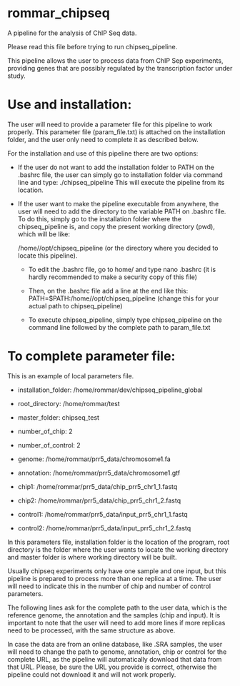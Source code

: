 # rommar_chipseq
A pipeline for the analysis of ChIP Seq data.

Please read this file before trying to run chipseq_pipeline.

This pipeline allows the user to process data from ChIP Sep experiments, providing genes that are possibly regulated by 
the transcription factor under study.

Use and installation:
=====================

The user will need to provide a parameter file for this pipeline to work properly.
This parameter file (param_file.txt) is attached on the installation folder, and the user only need
to complete it as described below.

For the installation and use of this pipeline there are two options:

- If the user do not want to add the installation folder to PATH on the .bashrc file,
  the user can simply go to installation folder via command line and type: ./chipseq_pipeline
  This will execute the pipeline from its location.

- If the user want to make the pipeline executable from anywhere, the user will need to add
  the directory to the variable PATH on .bashrc file. To do this, simply go to the installation folder
  where the chipseq_pipeline is, and copy the present working directory (pwd), which will be like:

  /home/<user>/opt/chipseq_pipeline (or the directory where you decided to locate this pipeline).

  - To edit the .bashrc file, go to home/<user> and type nano .bashrc (it is hardly recommended to make a security copy of this file)

  - Then, on the .bashrc file add a line at the end like this:
  PATH=$PATH:/home/<user>/opt/chipseq_pipeline (change this for your actual path to chipseq_pipeline)

  - To execute chipseq_pipeline, simply type chipseq_pipeline on the command line followed by the complete path to param_file.txt

To complete parameter file:
===========================

This is an example of local parameters file.

- installation_folder: /home/rommar/dev/chipseq_pipeline_global
- root_directory: /home/rommar/test
- master_folder: chipseq_test
- number_of_chip: 2
- number_of_control: 2
- genome: /home/rommar/prr5_data/chromosome1.fa
- annotation: /home/rommar/prr5_data/chromosome1.gtf

- chip1: /home/rommar/prr5_data/chip_prr5_chr1_1.fastq
- chip2: /home/rommar/prr5_data/chip_prr5_chr1_2.fastq

- control1: /home/rommar/prr5_data/input_prr5_chr1_1.fastq
- control2: /home/rommar/prr5_data/input_prr5_chr1_2.fastq

In this parameters file, installation folder is the location of the program, root directory is the folder where
the user wants to locate the working directory and master folder is where working directory will be built.

Usually chipseq experiments only have one sample and one input, but this pipeline is prepared to process more
than one replica at a time. The user will need to indicate this in the number of chip and number of control parameters.

The following lines ask for the complete path to the user data, which is the reference genome, the annotation
and the samples (chip and input).
It is important to note that the user will need to add more lines if more replicas need to be processed, with
the same structure as above.

In case the data are from an online database, like .SRA samples, the user will need to change the path to genome,
annotation, chip or control for the complete URL, as the pipeline will automatically download that data from that URL.
Please, be sure the URL you provide is correct, otherwise the pipeline could not download it and will not work properly.





